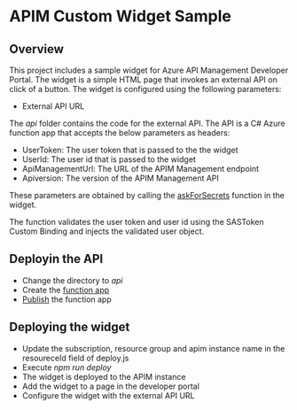 # APIM Custom Widget Sample

## Overview

This project includes a sample widget for Azure API Management Developer Portal. The widget is a simple HTML page that invokes an external API on click of a button. The widget is configured using the following parameters:

- External API URL

The *api* folder contains the code for the external API. The API is a C# Azure function app that accepts the below parameters as headers:

- UserToken: The user token that is passed to the the widget
- UserId: The user id that is passed to the widget
- ApiManagementUrl: The URL of the APIM Management endpoint
- Apiversion: The version of the APIM Management API

These parameters are obtained by calling the [askForSecrets](https://learn.microsoft.com/en-us/azure/api-management/developer-portal-extend-custom-functionality#azureapi-management-custom-widgets-toolsaskforsecrets) function in the widget.

The function validates the user token and user id using the SASToken Custom Binding and injects the validated user object.

## Deployin the API

- Change the directory to *api*
- Create the [function app](https://learn.microsoft.com/en-us/azure/azure-functions/create-first-function-cli-csharp?tabs=azure-cli#create-supporting-azure-resources-for-your-function)
- [Publish](https://learn.microsoft.com/en-us/azure/azure-functions/create-first-function-cli-csharp?tabs=azure-cli#deploy-the-function-project-to-azure) the function app

## Deploying the widget

- Update the subscription, resource group and apim instance name in the resoureceId field of deploy.js
- Execute *npm run deploy*
- The widget is deployed to the APIM instance
- Add the widget to a page in the developer portal
- Configure the widget with the external API URL
